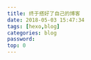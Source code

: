 ```yaml
---
title: 终于搭好了自己的博客
date: 2018-05-03 15:47:34
tags: [hexo,blog]
categories: blog
password: 
top: 0
---
```



<!--more-->
